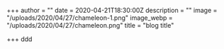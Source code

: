 +++
author = ""
date = 2020-04-21T18:30:00Z
description = ""
image = "/uploads/2020/04/27/chameleon-1.png"
image_webp = "/uploads/2020/04/27/chameleon.png"
title = "blog title"

+++
ddd